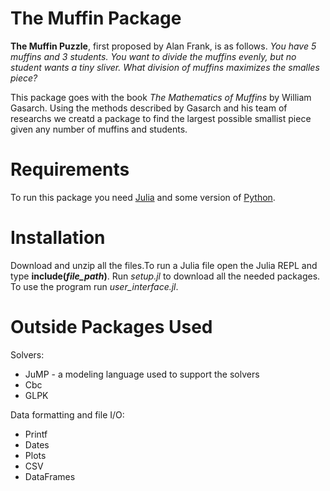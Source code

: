 # The Muffin Package
**The Muffin Puzzle**, first proposed by Alan Frank, is as follows.
*You have 5 muffins and 3 students. You want to divide the muffins evenly, but no student wants a tiny sliver. What division of muffins maximizes the smalles piece?*

This package goes with the book *The Mathematics of Muffins* by William Gasarch. Using the methods described by Gasarch and his team of researchs we creatd a package to find the largest possible smallist piece given any number of muffins and students.  


# Requirements
To run this package you need [Julia](https://julialang.org/downloads/) and some version of [Python](https://www.python.org/downloads/).

# Installation
Download and unzip all the files.To run a Julia file open the Julia REPL and type **include(*file_path*)**. Run *setup.jl* to download all the needed packages. To use the program run *user_interface.jl*.

# Outside Packages Used
Solvers:
<ul>
  <li> JuMP - a modeling language used to support the solvers</li>
  <li>Cbc</li>
  <li>GLPK</li>
</ul>
Data formatting and file I/O: 
<ul>
  <li>Printf</li>
  <li>Dates</li> 
  <li>Plots</li>
  <li>CSV</li>
  <li>DataFrames</li>
 </ul>
